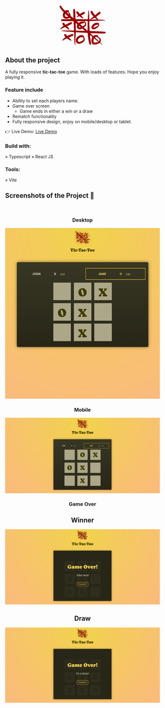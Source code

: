 <div align='center'><img style="width:30%" src='src/assets/game-logo.png'/></div>

 <h2>About the project</h2>

   <p>A fully responsive <b>tic-tac-toe</b> game. With loads of features. Hope you enjoy playing it.</p>

   <h3>Feature include </h3>

- Ability to set each players name.
- Game over screen
  - Game ends in either a win or a draw
- Rematch functionality
- Fully responsive design, enjoy on mobile/desktop or tablet.

👉 Live Demo: <a href='https://tic-tac-toe-five-inky.vercel.app/'>Live Demo</a>

 <h3>Build with:</h3>

» Typescript
» React JS

 <h3>Tools:</h3>

» Vite

 <h2>Screenshots of the Project 📸</h2>
 <br>
 <div align='center'>
 <h3>Desktop</h3>
 <img src='src/assets/desktop.png'/>

 <h3>Mobile</h3>
 <img src='src/assets/mobile.png'/>

 <h3>Game Over</h3>
 <h2>Winner</h2>
 <img src='src/assets/game-over-winner.png'/>
 <h2>Draw</h2>
 <img src='src/assets/game-over-draw.png'/>

</div>
